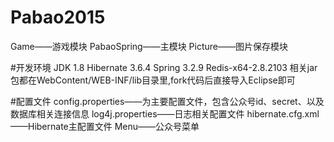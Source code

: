 # Pabao2015
Game——游戏模块
PabaoSpring——主模块
Picture——图片保存模块

#开发环境
JDK 1.8
Hibernate 3.6.4
Spring 3.2.9
Redis-x64-2.8.2103
相关jar包都在WebContent/WEB-INF/lib目录里,fork代码后直接导入Eclipse即可

#配置文件
config.properties——为主要配置文件，包含公众号id、secret、以及数据库相关连接信息
log4j.properties——日志相关配置文件
hibernate.cfg.xml——Hibernate主配置文件
Menu——公众号菜单


